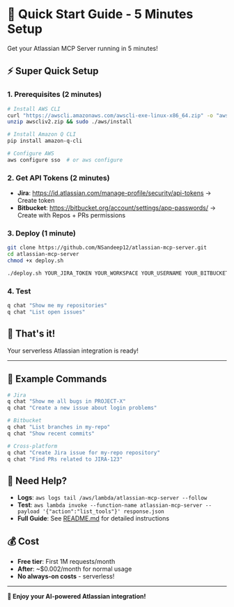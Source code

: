 # 🚀 Quick Start Guide - 5 Minutes Setup

Get your Atlassian MCP Server running in 5 minutes!

## ⚡ Super Quick Setup

### 1. Prerequisites (2 minutes)
```bash
# Install AWS CLI
curl "https://awscli.amazonaws.com/awscli-exe-linux-x86_64.zip" -o "awscliv2.zip"
unzip awscliv2.zip && sudo ./aws/install

# Install Amazon Q CLI
pip install amazon-q-cli

# Configure AWS
aws configure sso  # or aws configure
```

### 2. Get API Tokens (2 minutes)
- **Jira**: https://id.atlassian.com/manage-profile/security/api-tokens → Create token
- **Bitbucket**: https://bitbucket.org/account/settings/app-passwords/ → Create with Repos + PRs permissions

### 3. Deploy (1 minute)
```bash
git clone https://github.com/NSandeep12/atlassian-mcp-server.git
cd atlassian-mcp-server
chmod +x deploy.sh

./deploy.sh YOUR_JIRA_TOKEN YOUR_WORKSPACE YOUR_USERNAME YOUR_BITBUCKET_PASSWORD
```

### 4. Test
```bash
q chat "Show me my repositories"
q chat "List open issues"
```

## 🎯 That's it! 

Your serverless Atlassian integration is ready!

---

## 📝 Example Commands

```bash
# Jira
q chat "Show me all bugs in PROJECT-X"
q chat "Create a new issue about login problems"

# Bitbucket  
q chat "List branches in my-repo"
q chat "Show recent commits"

# Cross-platform
q chat "Create Jira issue for my-repo repository"
q chat "Find PRs related to JIRA-123"
```

## 🔧 Need Help?

- **Logs**: `aws logs tail /aws/lambda/atlassian-mcp-server --follow`
- **Test**: `aws lambda invoke --function-name atlassian-mcp-server --payload '{"action":"list_tools"}' response.json`
- **Full Guide**: See [README.md](README.md) for detailed instructions

## 💰 Cost
- **Free tier**: First 1M requests/month
- **After**: ~$0.002/month for normal usage
- **No always-on costs** - serverless!

---

**🎉 Enjoy your AI-powered Atlassian integration!**
